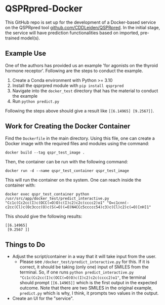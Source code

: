 # QSPRpred-Docker

This GitHub repo is set up for the development of a Docker-based service on the QSPRpred tool [github.com/CDDLeiden/QSPRpred](https://github.com/CDDLeiden/QSPRpred). In the initial stage, the service will have prediction functionalities based on imported, pre-trained model(s). 


## Example Use 

One of the authors has provided us an example 'for agonists on the thyroid hormone receptor'. Following are the steps to conduct the example. 

1. Create a Conda environment with Python >= 3.10
2. Install the qsprpred module with `pip install qsprpred`
3. Navigate into the `docker_test` directory that has the material to conduct the example
4. Run `python predict.py`

Following the steps above should give a result like `[[6.14965] [9.2567]]`. 


## Work for Creating the Docker Container

Find the `Dockerfile` in the main directory. Using this file, one can create a Docker image with the required files and modules using the command: 

```
docker build --tag qspr_test_image .
```
Then, the container can be run with the following command: 
```
docker run -d --name qspr_test_container qspr_test_image
```

This will run the container on the system. One can reach inside the container with: 
```
docker exec qspr_test_container python /usr/src/app/docker_test/predict_interactive.py "Cc1c(Cc2cc(I)c(OCC(=O)O)c(I)c2)c2c(cccc2)o1" "O=c1cnn(-c2cc(Cl)c(Oc3ccc(O)c(S(=O)(=O)N4CCc5ccccc54)c3)c(Cl)c2)c(=O)[nH]1"
```

This should give the following results:
```
[[6.14965]
 [9.2567 ]]
```


## Things to Do

- Adjust the script/container in a way that it will take input from the user. 
	- Please see `/docker_test/predict_interactive.py` for this. If it is correct, it should be taking (only one) input of SMILES from the terminal. So, if one runs `python predict_interactive.py "Cc1c(Cc2cc(I)c(OCC(=O)O)c(I)c2)c2c(cccc2)o1"`, the terminal should prompt `[[6.14965]]` which is the first output in the expected outcome. Note that there are two SMILES in the original example, `predict.py` which is why, I think, it prompts two values in the output. 
- Create an UI for the "service". 

